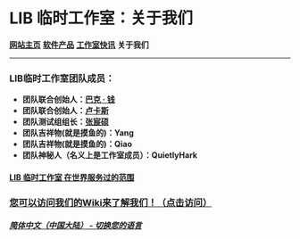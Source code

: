 # LIB 临时工作室：关于我们

**[网站主页](index)** **[软件产品](Software)** **[工作室快讯](News)** **关于我们**

------------

### LIB临时工作室团队成员：

- **团队联合创始人：[巴克 · 钱](introduction/member/Buck_Qian)**
- **团队联合创始人：[卢卡斯](introduction/member/Lucas)**
- **团队测试组组长：[张宸硕](introduction/member/Mike_Zhang)**
- **团队吉祥物(就是摸鱼的)：Yang**
- **团队吉祥物(就是摸鱼的)：Qiao**
- **团队神秘人（名义上是工作室成员）：QuietlyHark**

#### [LIB 临时工作室 在世界服务过的范围](https://libps.github.io/zh/LIBPS_in_the_World.jpg)
### [您可以访问我们的Wiki来了解我们！（点击访问）](/introduction/studio-wiki/wiki-index)

##### [简体中文（中国大陆） - 切换您的语言](https://libps.github.io/index.md)